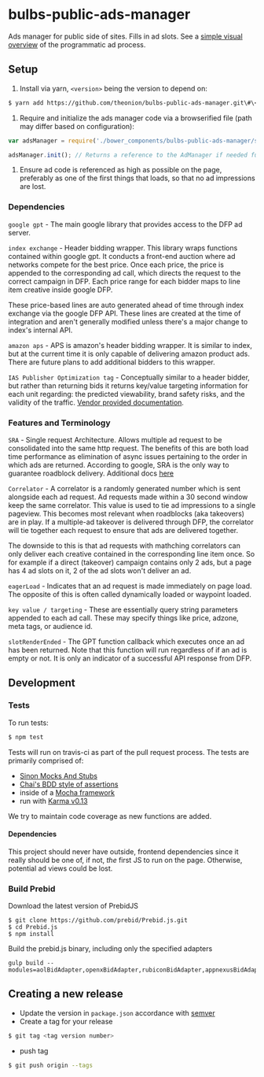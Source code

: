 # bulbs-public-ads-manager

Ads manager for public side of sites. Fills in ad slots.
See a [simple visual overview](https://docs.google.com/drawings/d/1zwLspXOvd5nVZUH3F_UpoDxqp5ou72XzfyA2QVMlAg0) of the programmatic ad process.

## Setup

1. Install via yarn, ```<version>``` being the version to depend on:
  ```bash
  $ yarn add https://github.com/theonion/bulbs-public-ads-manager.git\#\<version>
  ```

1. Require and initialize the ads manager code via a browserified file (path may differ
  based on configuration):

  ```javascript
  var adsManager = require('./bower_components/bulbs-public-ads-manager/src/manager');

  adsManager.init(); // Returns a reference to the AdManager if needed further on the page
  ```

1. Ensure ad code is referenced as high as possible on the page, preferably as one of the first things that loads, so that no ad impressions are lost.


### Dependencies

`google gpt` - The main google library that provides access to the DFP ad server.

`index exchange` - Header bidding wrapper. This library wraps functions contained within google gpt. It conducts a front-end auction where ad networks compete for the best price. Once each price, the price is appended to the corresponding ad call, which directs the request to the correct campaign in DFP. Each price range for each bidder maps to line item creative inside google DFP.

These price-based lines are auto generated ahead of time through index exchange via the google DFP API. These lines are created at the time of integration and aren't generally modified unless there's a major change to index's internal API.

`amazon aps` - APS is amazon's header bidding wrapper. It is similar to index, but at the current time it is only capable of delivering amazon product ads. There are future plans to add additional bidders to this wrapper.

`IAS Publisher Optimization tag` - Conceptually similar to a header bidder, but rather than returning bids it returns key/value targeting information for each unit regarding: the predicted viewability, brand safety risks, and the validity of the traffic. [Vendor provided documentation](https://drive.google.com/file/d/1OxzXtjIBTuEMZptfDGKsDgRqkQWa_U7A/view?usp=sharing).

### Features and Terminology

`SRA` - Single request Architecture. Allows multiple ad request to be consolidated into the same http request. The benefits of this are both load time performance as elimination of async issues pertaining to the order in which ads are returned. According to google, SRA is the only way to guarantee roadblock delivery. Additional docs [here](https://support.google.com/dfp_premium/answer/177277?hl=en)

`Correlator` - A correlator is a randomly generated number which is sent alongside each ad request. Ad requests made within a 30 second window keep the same correlator. This value is used to tie ad impressions to a single pageview. This becomes most relevant when roadblocks (aka takeovers) are in play. If a multiple-ad takeover is delivered through DFP, the correlator will tie together each request to ensure that ads are delivered together.

The downside to this is that ad requests with mathching correlators can only deliver each creative contained in the corresponding line item once. So for example if a direct (takeover) campaign contains only 2 ads, but a page has 4 ad slots on it, 2 of the ad slots won't deliver an ad.

`eagerLoad` - Indicates that an ad request is made immediately on page load. The opposite of this is often called dynamically loaded or waypoint loaded.

`key value / targeting` - These are essentially query string parameters appended to each ad call. These may specify things like price, adzone, meta tags, or audience id.

`slotRenderEnded` - The GPT function callback which executes once an ad has been returned. Note that this function will run regardless of if an ad is empty or not. It is only an indicator of a successful API response from DFP.

## Development

### Tests
To run tests:
```bash
$ npm test
```

Tests will run on travis-ci as part of the pull request process.
The tests are primarily comprised of:
- [Sinon Mocks And Stubs](http://sinonjs.org/releases/v5.1.0/)
- [Chai's BDD style of assertions](http://www.chaijs.com/api/bdd/)
- inside of a [Mocha framework](https://mochajs.org/#interfaces)
- run with [Karma v0.13](https://karma-runner.github.io/0.13/index.html)

We try to maintain code coverage as new functions are added.

#### Dependencies
This project should never have outside, frontend dependencies since it really should be one of, if not, _the_ first JS to run on the page. Otherwise, potential ad views could be lost.

### Build Prebid

Download the latest version of PrebidJS

```
$ git clone https://github.com/prebid/Prebid.js.git
$ cd Prebid.js
$ npm install
```

Build the prebid.js binary, including only the specified adapters

```
gulp build --modules=aolBidAdapter,openxBidAdapter,rubiconBidAdapter,appnexusBidAdapter,yieldmoBidAdapter
```

## Creating a new release

* Update the version in ```package.json``` accordance with [semver](http://semver.org/)
* Create a tag for your release
```bash
$ git tag <tag version number>
```
* push tag
```bash
$ git push origin --tags
```
